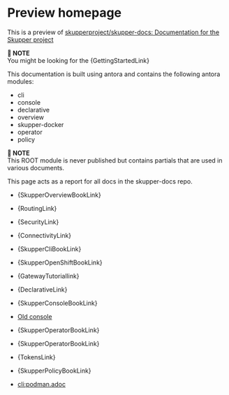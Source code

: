 # Preview homepage

This is a preview of [skupperproject/skupper-docs: Documentation for the Skupper project](https://github.com/skupperproject/skupper-docs) 

**📌 NOTE**\
You might be looking for the {GettingStartedLink}

This documentation is built using antora and contains the following antora modules:

* cli 
* console
* declarative
* overview
* skupper-docker
* operator
* policy

**📌 NOTE**\
This ROOT module is never published but contains partials that are used in various documents.

This page acts as a report for all docs in the skupper-docs repo.

* {SkupperOverviewBookLink}
* {RoutingLink}
* {SecurityLink}
* {ConnectivityLink}

* {SkupperCliBookLink}
* {SkupperOpenShiftBookLink}
* {GatewayTutoriallink}
* {DeclarativeLink}
* {SkupperConsoleBookLink}
* [Old console](console:index.adoc)
* {SkupperOperatorBookLink}
* {SkupperOperatorBookLink}
* {TokensLink}
* {SkupperPolicyBookLink}
* [cli:podman.adoc](cli:podman.adoc)

